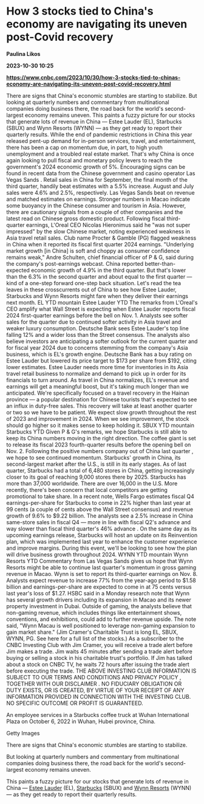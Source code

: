 # How 3 stocks tied to China's economy are navigating its uneven post-Covid recovery
**Paulina Likos**

**2023-10-30 10:25**

**https://www.cnbc.com/2023/10/30/how-3-stocks-tied-to-chinas-economy-are-navigating-its-uneven-post-covid-recovery.html**

There are signs that China's economic stumbles are starting to stabilize. But looking at quarterly numbers and commentary from multinational companies doing business there, the road back for the world's second-largest economy remains uneven. This paints a fuzzy picture for our stocks that generate lots of revenue in China — Estee Lauder (EL), Starbucks (SBUX) and Wynn Resorts (WYNN) — as they get ready to report their quarterly results. While the end of pandemic restrictions in China this year released pent-up demand for in-person services, travel, and entertainment, there has been a cap on momentum due, in part, to high youth unemployment and a troubled real estate market. That's why China is once again looking to pull fiscal and monetary policy levers to reach the government's 2024 economic growth of 5%. Encouraging signs can be found in recent data from the Chinese government and casino operator Las Vegas Sands . Retail sales in China for September, the final month of the third quarter, handily beat estimates with a 5.5% increase. August and July sales were 4.6% and 2.5%, respectively. Las Vegas Sands beat on revenue and matched estimates on earnings. Stronger numbers in Macao indicate some buoyancy in the Chinese consumer and tourism in Asia. However, there are cautionary signals from a couple of other companies and the latest read on Chinese gross domestic product. Following fiscal third-quarter earnings, L'Oreal CEO Nicolas Hieronimus said he "was not super impressed" by the slow Chinese market, noting experienced weakness in Asia travel retail sales. Club name Procter & Gamble (PG) flagged weakness in China when it reported its fiscal first quarter 2024 earnings. "Underlying market growth \[in China\] is soft and choppy as consumer confidence remains weak," Andre Schulten, chief financial officer of P & G, said during the company's post-earnings webcast. China reported better-than-expected economic growth of 4.9% in the third quarter. But that's lower than the 6.3% in the second quarter and about equal to the first quarter — kind of a one-step forward one-step back situation. Let's read the tea leaves in these crosscurrents out of China to see how Estee Lauder, Starbucks and Wynn Resorts might fare when they deliver their earnings next month. EL YTD mountain Estee Lauder YTD The remarks from L'Oreal's CEO amplify what Wall Street is expecting when Estee Lauder reports fiscal 2024 first-quarter earnings before the bell on Nov. 1. Analysts see softer sales for the quarter due to continued softer activity in Asia travel and weaker luxury consumption. Deutsche Bank sees Estee Lauder's top line falling 12% and a wider loss than the Street consensus. The analysts also believe investors are anticipating a softer outlook for the current quarter and for fiscal year 2024 due to concerns stemming from the company's Asia business, which is EL's growth engine. Deutsche Bank has a buy rating on Estee Lauder but lowered its price target to $173 per share from $192, citing lower estimates. Estee Lauder needs more time for inventories in its Asia travel retail business to normalize and demand to pick up in order for its financials to turn around. As travel in China normalizes, EL's revenue and earnings will get a meaningful boost, but it's taking much longer than we anticipated. We're specifically focused on a travel recovery in the Hainan province — a popular destination for Chinese tourists that's expected to see an influx in duty-free sales. This recovery will take at least another quarter or two so we have to be patient. We expect slow growth throughout the rest of 2023 and improvement in 2024. When we see improvement, the stock should go higher so it makes sense to keep holding it. SBUX YTD mountain Starbucks YTD Given P & G's remarks, we hope Starbucks is still able to keep its China numbers moving in the right direction. The coffee giant is set to release its fiscal 2023 fourth-quarter results before the opening bell on Nov. 2. Following the positive numbers company out of China last quarter , we hope to see continued momentum. Starbucks' growth in China, its second-largest market after the U.S., is still in its early stages. As of last quarter, Starbucks had a total of 6,480 stores in China, getting increasingly closer to its goal of reaching 9,000 stores there by 2025. Starbucks has more than 37,000 worldwide. There are over 16,000 in the U.S. More recently, there's been concern that local competitors are getting promotional to take share. In a recent note, Wells Fargo estimates fiscal Q4 earnings-per-share for Starbucks to come in 22% higher than last year at 99 cents (a couple of cents above the Wall Street consensus) and revenue growth of 9.6% to $9.22 billion. The analysts see a 2.5% increase in China same-store sales in fiscal Q4 — more in line with fiscal Q2's advance and way slower than fiscal third quarter's 46% advance . On the same day as its upcoming earnings release, Starbucks will host an update on its Reinvention plan, which was implemented last year to enhance the customer experience and improve margins. During this event, we'll be looking to see how the plan will drive business growth throughout 2024. WYNN YTD mountain Wynn Resorts YTD Commentary from Las Vegas Sands gives us hope that Wynn Resorts might be able to continue last quarter's momentum in gross gaming revenue in Macao. Wynn is set to report its third-quarter earnings on Nov. 8. Analysts expect revenue to increase 77% from the year-ago period to $1.58 billion and earnings-per-share are expected to come in at 75 cents versus last year's loss of $1.27. HSBC said in a Monday research note that Wynn has several growth drivers including its expansion in Macao and its newer property investment in Dubai. Outside of gaming, the analysts believe that non-gaming revenue, which includes things like entertainment shows, conventions, and exhibitions, could add to further revenue upside. The note said, "Wynn Macau is well positioned to leverage non-gaming expansion to gain market share." (Jim Cramer's Charitable Trust is long EL, SBUX, WYNN, PG. See here for a full list of the stocks.) As a subscriber to the CNBC Investing Club with Jim Cramer, you will receive a trade alert before Jim makes a trade. Jim waits 45 minutes after sending a trade alert before buying or selling a stock in his charitable trust's portfolio. If Jim has talked about a stock on CNBC TV, he waits 72 hours after issuing the trade alert before executing the trade. THE ABOVE INVESTING CLUB INFORMATION IS SUBJECT TO OUR TERMS AND CONDITIONS AND PRIVACY POLICY , TOGETHER WITH OUR DISCLAIMER . NO FIDUCIARY OBLIGATION OR DUTY EXISTS, OR IS CREATED, BY VIRTUE OF YOUR RECEIPT OF ANY INFORMATION PROVIDED IN CONNECTION WITH THE INVESTING CLUB. NO SPECIFIC OUTCOME OR PROFIT IS GUARANTEED.

An employee services in a Starbucks coffee truck at Wuhan International Plaza on October 6, 2022 in Wuhan, Hubei province, China.

Getty Images

There are signs that China's economic stumbles are starting to stabilize.

But looking at quarterly numbers and commentary from multinational companies doing business there, the road back for the world's second-largest economy remains uneven.

This paints a fuzzy picture for our stocks that generate lots of revenue in China — [Estee Lauder](https://www.cnbc.com/quotes/EL/) (EL), [Starbucks](https://www.cnbc.com/quotes/SBUX/) (SBUX) and [Wynn Resorts](https://www.cnbc.com/quotes/WYNN/) (WYNN) — as they get ready to report their quarterly results.